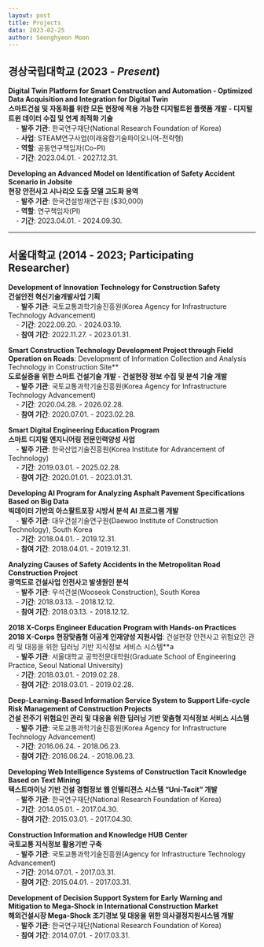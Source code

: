 ```yaml
---
layout: post
title: Projects
data: 2023-02-25
author: Seonghyeon Moon
---
```


## 경상국립대학교 (2023 - _Present_)

**Digital Twin Platform for Smart Construction and Automation - Optimized Data Acquisition and Integration for Digital Twin**  
**스마트건설 및 자동화를 위한 모든 현장에 적용 가능한 디지털트윈 플랫폼 개발 - 디지털트윈 데이터 수집 및 연계 최적화 기술**  
&nbsp;&nbsp;&nbsp;&nbsp;- **발주 기관**: 한국연구재단(National Research Foundation of Korea)  
&nbsp;&nbsp;&nbsp;&nbsp;- **사업**: STEAM연구사업(미래융합기술파이오니어-전략형)  
&nbsp;&nbsp;&nbsp;&nbsp;- **역할**: 공동연구책임자(Co-PI)  
&nbsp;&nbsp;&nbsp;&nbsp;- **기간**: 2023.04.01. - 2027.12.31.  

**Developing an Advanced Model on Identification of Safety Accident Scenario in Jobsite**  
**현장 안전사고 시나리오 도출 모델 고도화 용역**  
&nbsp;&nbsp;&nbsp;&nbsp;- **발주 기관**: 한국건설방재연구원 ($30,000)  
&nbsp;&nbsp;&nbsp;&nbsp;- **역할**: 연구책임자(PI)  
&nbsp;&nbsp;&nbsp;&nbsp;- **기간**: 2023.04.01. - 2024.09.30.  

---

## 서울대학교 (2014 - 2023; Participating Researcher)

**Development of Innovation Technology for Construction Safety**  
**건설안전 혁신기술개발사업 기획**  
&nbsp;&nbsp;&nbsp;&nbsp;- **발주 기관**: 국토교통과학기술진흥원(Korea Agency for Infrastructure Technology Advancement)  
&nbsp;&nbsp;&nbsp;&nbsp;- **기간**: 2022.09.20. - 2024.03.19.  
&nbsp;&nbsp;&nbsp;&nbsp;- **참여 기간**: 2022.11.27. - 2023.01.31.

**Smart Construction Technology Development Project through Field Operation on Roads**: Development of Information Collection and Analysis Technology in Construction Site**  
**도로실증을 위한 스마트 건설기술 개발 - 건설현장 정보 수집 및 분석 기술 개발**  
&nbsp;&nbsp;&nbsp;&nbsp;- **발주 기관**: 국토교통과학기술진흥원(Korea Agency for Infrastructure Technology Advancement)  
&nbsp;&nbsp;&nbsp;&nbsp;- **기간**: 2020.04.28. - 2026.02.28.  
&nbsp;&nbsp;&nbsp;&nbsp;- **참여 기간**: 2020.07.01. - 2023.02.28.

**Smart Digital Engineering Education Program**  
**스마트 디지털 엔지니어링 전문인력양성 사업**  
&nbsp;&nbsp;&nbsp;&nbsp;- **발주 기관**: 한국산업기술진흥원(Korea Institute for Advancement of Technology)  
&nbsp;&nbsp;&nbsp;&nbsp;- **기간**: 2019.03.01. - 2025.02.28.  
&nbsp;&nbsp;&nbsp;&nbsp;- **참여 기간**: 2020.01.01. - 2023.01.31.

**Developing AI Program for Analyzing Asphalt Pavement Specifications Based on Big Data**  
**빅데이터 기반의 아스팔트포장 시방서 분석 AI 프로그램 개발**  
&nbsp;&nbsp;&nbsp;&nbsp;- **발주 기관**: 대우건설기술연구원(Daewoo Institute of Construction Technology), South Korea  
&nbsp;&nbsp;&nbsp;&nbsp;- **기간**: 2018.04.01. - 2019.12.31.  
&nbsp;&nbsp;&nbsp;&nbsp;- **참여 기간**: 2018.04.01. - 2019.12.31.  

**Analyzing Causes of Safety Accidents in the Metropolitan Road Construction Project**  
**광역도로 건설사업 안전사고 발생원인 분석**  
&nbsp;&nbsp;&nbsp;&nbsp;- **발주 기관**: 우석건설(Wooseok Construction), South Korea  
&nbsp;&nbsp;&nbsp;&nbsp;- **기간**: 2018.03.13. - 2018.12.12.  
&nbsp;&nbsp;&nbsp;&nbsp;- **참여 기간**: 2018.03.13. - 2018.12.12.

**2018 X-Corps Engineer Education Program with Hands-on Practices**  
**2018 X-Corps 현장맞춤형 이공계 인재양성 지원사업**: 건설현장 안전사고 위험요인 관리 및 대응을 위한 딥러닝 기반 지식정보 서비스 시스템**a  
&nbsp;&nbsp;&nbsp;&nbsp;- **발주 기관**: 서울대학교 공학전문대학원(Graduate School of Engineering Practice, Seoul National University)  
&nbsp;&nbsp;&nbsp;&nbsp;- **기간**: 2018.03.01. - 2019.02.28.  
&nbsp;&nbsp;&nbsp;&nbsp;- **참여 기간**: 2018.03.01. - 2019.02.28.

**Deep-Learning-Based Information Service System to Support Life-cycle Risk Management of Construction Projects**  
**건설 전주기 위험요인 관리 및 대응을 위한 딥러닝 기반 맞춤형 지식정보 서비스 시스템**  
&nbsp;&nbsp;&nbsp;&nbsp;- **발주 기관**: 국토교통과학기술진흥원(Korea Agency for Infrastructure Technology Advancement)  
&nbsp;&nbsp;&nbsp;&nbsp;- **기간**: 2016.06.24. - 2018.06.23.  
&nbsp;&nbsp;&nbsp;&nbsp;- **참여 기간**: 2016.06.24. - 2018.06.23.

**Developing Web Intelligence Systems of Construction Tacit Knowledge Based on Text Mining**  
**텍스트마이닝 기반 건설 경험정보 웹 인텔리젼스 시스템 “Uni-Tacit” 개발**  
&nbsp;&nbsp;&nbsp;&nbsp;- **발주 기관**: 한국연구재단(National Research Foundation of Korea)  
&nbsp;&nbsp;&nbsp;&nbsp;- **기간**: 2014.05.01. - 2017.04.30.  
&nbsp;&nbsp;&nbsp;&nbsp;- **참여 기간**: 2015.03.01. - 2017.04.30.

**Construction Information and Knowledge HUB Center**  
**국토교통 지식정보 활용기반 구축**  
&nbsp;&nbsp;&nbsp;&nbsp;- **발주 기관**: 국토교통과학기술진흥원(Agency for Infrastructure Technology Advancement)  
&nbsp;&nbsp;&nbsp;&nbsp;- **기간**: 2014.07.01. - 2017.03.31.  
&nbsp;&nbsp;&nbsp;&nbsp;- **참여 기간**: 2015.04.01. - 2017.03.31.

**Development of Decision Support System for Early Warning and Mitigation to Mega-Shock in International Construction Market**  
**해외건설시장 Mega-Shock 조기경보 및 대응을 위한 의사결정지원시스템 개발**  
&nbsp;&nbsp;&nbsp;&nbsp;- **발주 기관**: 한국연구재단(National Research Foundation of Korea)  
&nbsp;&nbsp;&nbsp;&nbsp;- **참여 기간**: 2014.07.01. - 2017.03.31.
